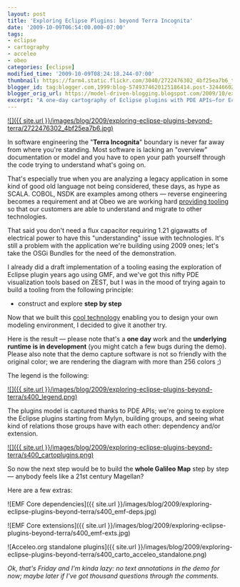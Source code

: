 ```yaml
---
layout: post
title: 'Exploring Eclipse Plugins: beyond Terra Incognita'
date: '2009-10-09T06:54:00.000-07:00'
tags:
- eclipse
- cartography
- acceleo
- obeo
categories: [eclipse]
modified_time: '2009-10-09T08:24:18.244-07:00'
thumbnail: https://farm4.static.flickr.com/3040/2722476302_4bf25ea7b6_t.jpg
blogger_id: tag:blogger.com,1999:blog-5749374620125186414.post-3244660270746656679
blogger_orig_url: https://model-driven-blogging.blogspot.com/2009/10/exploring-eclipse-plugins-beyond-terra.html
excerpt: "A one‑day cartography of Eclipse plugins with PDE APIs—for Eclipse engineers needing step‑by‑step exploration of dependencies and extensions now."
---
```


[![]({{ site.url }}/images/blog/2009/exploring-eclipse-plugins-beyond-terra/2722476302_4bf25ea7b6.jpg)](https://www.flickr.com/photos/maxbraun/2722476302/)

In software engineering the "**Terra Incognita**" boundary is never far away from where you're standing. Most software is lacking an "overview" documentation or model and you have to open your path yourself through the code trying to understand what's going on.

That's especially true when you are analyzing a legacy application in some kind of good old language not being considered, these days, as hype as SCALA. COBOL, NSDK are examples among others — reverse engineering becomes a requirement and at Obeo we are working hard [providing tooling](https://www.obeosoft.com/fr/pages/agility) so that our customers are able to understand and migrate to other technologies.

That said you don't need a flux capacitor requiring 1.21 gigawatts of electrical power to have this "understanding" issue with technologies. It's still a problem with the application we're building using 2009 ones; let's take the OSGi Bundles for the need of the demonstration.

I already did a draft implementation of a tooling easing the exploration of Eclipse plugin years ago using GMF, and we've got this nifty PDE visualization tools based on ZEST, but I was in the mood of trying again to build a tooling from the following principle:

- construct and explore **step by step**

Now that we built this [cool technology](https://www.obeosoft.com/fr/pages/obeo-designer/features/) enabling you to design your own modeling environment, I decided to give it another try.

Here is the result — please note that's a **one day** work and the **underlying runtime is in development** (you might catch a few bugs during the demo). Please also note that the demo capture software is not so friendly with the original color; we are rendering the diagram with more than 256 colors ;)

The legend is the following:

[![]({{ site.url }}/images/blog/2009/exploring-eclipse-plugins-beyond-terra/s400_legend.png)](https://1.bp.blogspot.com/_u5tMWln_Ie8/Ss9CzYPaWhI/AAAAAAAAAMQ/tyuq3a9Sym8/s1600-h/legend.png)

The plugins model is captured thanks to PDE APIs; we're going to explore the Eclipse plugins starting from Mylyn, building groups, and seeing what kind of relations those groups have with each other: dependency and/or extension.

[![]({{ site.url }}/images/blog/2009/exploring-eclipse-plugins-beyond-terra/s400_cartoplugins.png)](https://literate.modeling.free.fr/modeling/designer/plugins/demoplugins.htm)

So now the next step would be to build the **whole Galileo Map** step by step — anybody feels like a 21st century Magellan?

Here are a few extras:

![EMF Core dependencies]({{ site.url }}/images/blog/2009/exploring-eclipse-plugins-beyond-terra/s400_emf-deps.jpg)

![EMF Core extensions]({{ site.url }}/images/blog/2009/exploring-eclipse-plugins-beyond-terra/s400_emf-exts.jpg)

![Acceleo.org standalone plugins]({{ site.url }}/images/blog/2009/exploring-eclipse-plugins-beyond-terra/s400_carto_acceleo_standalone.png)

_Ok, that's Friday and I'm kinda lazy: no text annotations in the demo for now; maybe later if I've got thousand questions through the comments._
